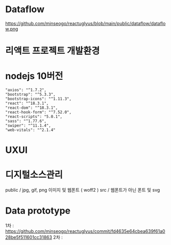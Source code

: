 # Dataflow
https://github.com/minseogo/reactuglyus/blob/main/public/dataflow/dataflow.png

# 리액트 프로젝트 개발환경
# nodejs 10버전

    "axios": "^1.7.2",
    "bootstrap": "^5.3.3",
    "bootstrap-icons": "^1.11.3",
    "react": "^18.3.1",
    "react-dom": "^18.3.1",
    "react-hook-form": "^7.52.0",
    "react-scripts": "5.0.1",
    "sass": "^1.77.6",
    "swiper": "^11.1.4",
    "web-vitals": "^2.1.4"

# UXUI

# 디지털소스관리
public / jpg, gif, png 이미지 및 웹폰트 ( woff2 )
src / 웹폰트가 아닌 폰트 및 svg

# Data prototype
1차 : https://github.com/minseogo/reactuglyus/commit/fd4635e64cbea639f61a028be5f511601cc31863
2차 : 